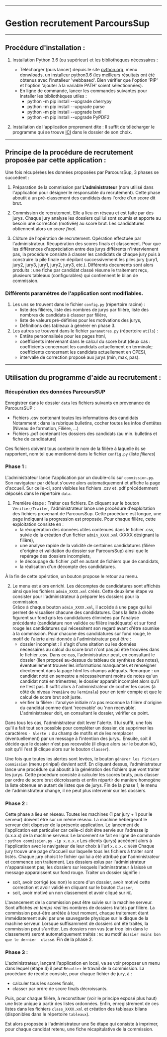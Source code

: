 ---------------------------------------
# Gestion recrutement ParcoursSup
---------------------------------------

## Procédure d'installation :

1. Installation Python 3.6 (ou supérieur) et les bibliothèques nécessaires :

    + Télécharger (puis lancer) depuis le site [python.org](www.python.org), 
      menu donwloads, un installeur python3.6 (les meilleurs résultats ont été 
      obtenus avec l'installeur 'webbased'. Bien vérifier que l'option 'PIP' et 
      l'option 'ajouter à la variable PATH' soient sélectionnées).
    + En ligne de commande, lancer les commandes suivantes pour installer les 
      bibliothèques utiles :
      * python -m pip install --upgrade cherrypy
      * python -m pip install --upgrade parse
      * python -m pip install --upgrade lxml
      * python -m pip install --upgrade PyPDF2

2. Installation de l'application proprement dite :
Il suffit de télécharger le programme qui se trouve 
[ICI](https://github.com/MaTsou/Gestion_Commission_EPA) dans le dossier de son 
choix.

-------------------------------------------------
## Principe de la procédure de recrutement proposée par cette application :
Une fois récupérées les données proposées par ParcoursSup, 3 phases se succèdent 
:

1. Préparation de la commission par **L'administrateur** (nom utilisé dans 
l'application pour désigner le responsable du recrutement). Cette 
phase aboutit à un pré-classement des candidats dans l'ordre d'un _score_ dit 
brut.

2. Commission de recrutement. Elle a lieu en réseau et est faite par des jurys. 
Chaque jury analyse les dossiers qui lui sont soumis et apporte au besoin une 
correction (motivée) au score brut. Les candidatures obtiennent alors un _score 
final_.

3. Clôture de l'opération de recrutement. Opération effectuée par 
l'administrateur. Récupération des scores finals et classement. Pour que les 
différences d'appréciation entre des jurys différents n'interviennent pas, la 
procédure consiste à classer les candidats de chaque jury puis à construire la 
pile finale en dépilant successivement les piles jury (jury1, jury2, jury3, 
jury1, jury2, jury3, etc.). Différents documents sont alors produits : une fiche 
par candidat classé résume le traitement reçu, plusieurs tableaux 
(configurables) qui contiennent le bilan de commission.

### Différents paramètres de l'application sont modifiables.

1. Les uns se trouvent dans le fichier `config.py` (répertoire racine) : 
    * liste des filières, liste des nombres de jurys par filière, liste des 
    nombres de candidats à classer par filière,
    * liste de valeurs pré-définies pour les motivations des jurys,
    * Définitions des tableaux à générer en phase 3.
2. Les autres se trouvent dans le fichier `parametres.py` (répertoire `utils`) : 
    * Entête personnalisée pour les pages html,
    * coefficients intervenant dans le calcul du score brut (deux cas : 
      coefficients concernant les candidats actuellement en terminale; 
      coefficients concernant les candidats actuellement en CPES),
    * intervalle de correction proposé aux jurys (min, max, pas).

-------------------------------------------------
## Utilisation du programme d'aide au recrutement : 

### Récupération des données ParcoursSUP
Enregistrer dans le dossier `data` les fichiers suivants en provenance de 
ParcoursSUP :

  + Fichiers .csv contenant toutes les informations des candidats
  Notamment : dans la rubrique bulletins, cocher toutes les infos d'entêtes 
  (Niveau de formation, Filière, ...)
  + Fichiers .pdf contenant les dossiers des candidats (au min. bulletins et 
    fiche de candidature)

  Ces fichiers doivent tous contenir le nom de la filière à laquelle ils se 
  rapportent, nom tel que mentionné dans le fichier `config.py` (liste 
  _filieres_)

### Phase 1 :
  L'administrateur lance l'application par un double-clic sur `commission.py`. 
  Son navigateur par défaut s'ouvre alors automatiquement et affiche la page 
  d'accueil. Sur celle-ci, sont visibles les fichiers .csv et .pdf précédemment 
  déposés dans le répertoire `data`.

  1. Première étape : Traiter ces fichiers. En cliquant sur le bouton 
  `Vérifier/Traiter`, l'administrateur lance une procédure d'exploitation des 
  fichiers provenant de ParcoursSup. Cette procédure est longue, une page 
  indiquant la progression est proposée. Pour chaque filière, cette exploitation 
  consiste en :
     * la récupération des données utiles contenues dans le fichier .csv, suivie 
       de la création d'un fichier `admin_XXXX.xml` (XXXX désignant la filière),
     * une analyse rapide de la validité de certaines candidatures (filière 
       d'origine et validation du dossier sur ParcoursSup) ainsi que le repérage 
       des dossiers incomplets,
     * le découpage du fichier .pdf en autant de fichiers que de candidats,
     * la réalisation d'un décompte des candidatures.

  À la fin de cette opération, un bouton propose le retour au menu.

  2. Le menu est alors enrichi. Les décomptes de candidatures sont affichés 
  ainsi que les fichiers `admin_XXXX.xml` créés. Cette deuxième étape va 
  consister pour l'administrateur à préparer les dossiers pour la commission.  
  Grâce à chaque bouton `admin_XXXX.xml`, il accède à une page qui lui permet 
  de visualiser chacune des candidatures.  Dans la liste à droite figurent sur 
  fond gris les candidatures éliminées par l'analyse précédante (candidature non 
  validée ou filière inadéquate) et sur fond rouge les candidatures qui 
  nécessitent son regard avant d'être soumise à la commission.  Pour chacune des 
  candidatures sur fond rouge, le motif de l'alerte ainsi donnée à 
  l'administrateur peut être :
     * dossier incomplet : il s'agit d'une sitation ou les données nécessaires 
       au calcul du score brut n'ont pas pû être trouvées dans le fichier .csv. 
       Dans ce cas, l'administrateur peut, en consultant le dossier (lien 
       proposé au-dessus du tableau de synthèse des notes), éventuellement 
       trouver les informations manquantes et renseigner directement dans la 
       page html les champs adéquats. Remarque : un candidat noté en semestre a 
       nécessairement moins de notes qu'un candidat noté en trimestres; le 
       dossier apparaît incomplet alors qu'il ne l'est pas. Il suffit alors à 
       l'administrateur de cocher les cases (à côté du niveau `Première` ou 
       `Terminale`) pour en tenir compte et que le calcul de score brut soit 
       juste.
     * vérifier la filière : l'analyse initiale n'a pas reconnue la filière 
       d'origine du candidat comme étant 'recevable' ou 'non recevable'. 
       L'administrateur doit, en consultant le dossier, vérifier ce point.

  Dans tous les cas, l'administrateur doit lever l'alerte. Il lui suffit, une 
  fois qu'il a fait tout son possible pour compléter un dossier, de supprimer 
  les caractères `- Alerte :` du champ de motifs et de les remplacer 
  (éventuellement) par un message à l'intention des jurys.. Ensuite, soit il 
  décide que le dossier n'est pas recevable (il clique alors sur le bouton 
  `NC`), soit qu'il l'est (il clique alors sur le bouton `Classer`).  

  Une fois que toutes les alertes sont levées, le bouton `générer les fichiers 
  commission` (menu prinipal) devient actif. En cliquant dessus, 
  l'administrateur lance une procédure qui aboutit à la génération des fichiers 
  que vont traiter les jurys. Cette procédure consiste à calculer les scores 
  bruts, puis classer par ordre de score brut décroissants et enfin répartir de 
  manière homogène la liste obtenue en autant de listes que de jurys. Fin de la 
  phase 1; le menu de l'administrateur change, il ne peut plus intervenir sur 
  les dossiers.

### Phase 2 :
  Cette phase a lieu en réseau. Toutes les machines (1 par jury + 1 pour le 
  serveur) doivent être sur un même réseau.  La machine hébergeant le serveur 
  doit disposer de la présente application. Le lancement de l'application est 
  particulier car celle-ci doit être servie sur l'adresse ip (x.x.x.x) de la 
  machine serveur. Le lancement se fait en ligne de commande :
  `python commission.py -ip x.x.x.x`
  Les clients (jurys) accèdent alors à l'application avec le navigateur de leur 
  choix à l'url `x.x.x.x:8080`
  Chaque jury trouve une page d'accueil sur laquelle tous les fichiers à traiter 
  sont listés. Chaque jury choisit le fichier qui lui a été attribué par 
  l'administrateur et commence son traitement. Les dossiers exlus par 
  l'administrateur n'apparaissent pas; les dossiers sur lesquels l'adminstrateur 
  à laissé un message apparaissent sur fond rouge. Traiter un dossier signifie :

  * soit, avoir corrigé (ou non) le score d'un dossier, avoir motivé cette 
    correction et avoir validé en cliquant sur le bouton `Classer`,
  * soit, avoir motivé un non classement et avoir cliqué sur `NC`.

  L'avancement de la commission peut être suivie sur la machine serveur. Sont 
  affichés _en temps réel_ les nombres de dossiers traités par filière. La 
  commission peut-être arrêtée à tout moment, chaque traitement étant 
  immédiatement suivi par une sauvegarde physique sur le disque de la machine 
  serveur.
  Lorsque suffisamment de dossiers ont été traités, la commission peut 
  s'arrêter. Les dossiers non vus (car trop loin dans le classement) seront 
  automatiquement traités : `NC` au motif `dossier moins bon que le dernier 
  classé`. Fin de la phase 2.

### Phase 3 :
  L'administrateur, lançant l'application en local, va se voir proposer un menu 
  dans lequel (étape 4) il peut `Récolter` le travail de la commission. La 
  procédure de récolte consiste, pour chaque fichier de jury, à :

  * calculer tous les scores finals,
  * classer par ordre de score finals décroissants.

  Puis, pour chaque filière, à reconstituer (voir le principe exposé plus haut) 
  une liste unique à partir des listes ordonnées. Enfin, enregistrement de ces 
  listes dans les fichiers `class_XXXX.xml` et création des tableaux bilans 
  (disponibles dans le répertoire `tableaux`).

  Est alors proposée à l'administrateur une 5e étape qui consiste à imprimer, 
  pour chaque candidat retenu, une fiche récapitulative de la commission.
